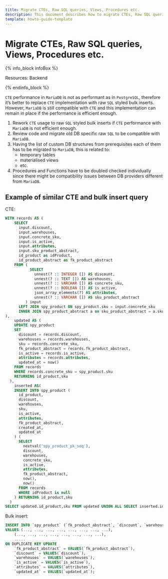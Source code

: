 ```yaml
---
title: Migrate CTEs, Raw SQL queries, Views, Procedures etc.
description: This document describes how to migrate CTEs, Raw SQL queries, Views, Procedures etc.
template: howto-guide-template
---
```


# Migrate CTEs, Raw SQL queries, Views, Procedures etc.

{% info_block infoBox %}

Resources: Backend

{% endinfo_block %}

`CTE` performance in `MariaDB` is not as performant as in `PostgreSQL`, therefore it’s better to replace `CTE` implementation
with raw `SQL` styled bulk inserts. However, `MariaDB` is still compatible with `CTE` and this implementation can remain
in place if the performance is efficient enough.

1. Rework `CTE` usage to raw `SQL` styled bulk inserts if `CTE` performance with `MariaDB` is not efficient enough.
2. Review code and migrate old DB specific raw `SQL` to be compatible with `MariaDB`.
3. Having the list of custom DB structures from prerequisites each of them has to be migrated to `MariaDB`, this is related to:
    * temporary tables
    * materialised views
    * etc.
4. Procedures and Functions have to be doubled checked individually since there might be compatibility issues between DB providers
    different from `MariaDB`.

## Example of similar CTE and bulk insert query

CTE:
```sql
WITH records AS (
    SELECT
      input.discount,
      input.warehouses,
      input.concrete_sku,
      input.is_active,
      input.attributes,
      input.sku_product_abstract,
      id_product as idProduct,
      id_product_abstract as fk_product_abstract
    FROM (
           SELECT
             unnest(? :: INTEGER []) AS discount,
             unnest(? :: TEXT []) AS warehouses,
             unnest(? :: VARCHAR []) AS concrete_sku,
             unnest(? :: BOOLEAN []) AS is_active,
             json_array_elements(?) AS attributes,
             unnest(? :: VARCHAR []) AS sku_product_abstract
         ) input
      LEFT JOIN spy_product ON spy_product.sku = input.concrete_sku
      INNER JOIN spy_product_abstract a on sku_product_abstract = a.sku 
),
    updated AS (
    UPDATE spy_product
    SET
      discount = records.discount,
      warehouses = records.warehouses,
      sku = records.concrete_sku,
      fk_product_abstract = records.fk_product_abstract,
      is_active = records.is_active,
      attributes = records.attributes,
      updated_at = now()
    FROM records
    WHERE records.concrete_sku = spy_product.sku
    RETURNING id_product,sku
  ),
    inserted AS(
    INSERT INTO spy_product (
      id_product,
      discount,
      warehouses,
      sku,
      is_active,
      attributes,
      fk_product_abstract,
      created_at,
      updated_at
    ) (
      SELECT
        nextval('spy_product_pk_seq'),
        discount,
        warehouses,
        concrete_sku,
        is_active,
        attributes,
        fk_product_abstract,
        now(),
        now()
      FROM records
      WHERE idProduct is null
    ) RETURNING id_product,sku
  )
SELECT updated.id_product,sku FROM updated UNION ALL SELECT inserted.id_product,sku FROM inserted;
```

Bulk insert:
```sql
INSERT INTO `spy_product` (`fk_product_abstract`, `discount`, `warehouses`, `sku`, `is_active`, `attributes`, `created_at`, `updated_at`)
VALUES (..., ..., ..., ..., ..., ..., ..., ...),
    (..., ..., ..., ..., ..., ..., ..., ...),
    .....
ON DUPLICATE KEY UPDATE
    `fk_product_abstract` = VALUES(`fk_product_abstract`),
    `discount` = VALUES(`discount`),
    `warehouses` = VALUES(`warehouses`),
    `is_active` = VALUES(`is_active`),
    `attributes` = VALUES(`attributes`),
    `updated_at` = VALUES(`updated_at`);
```
